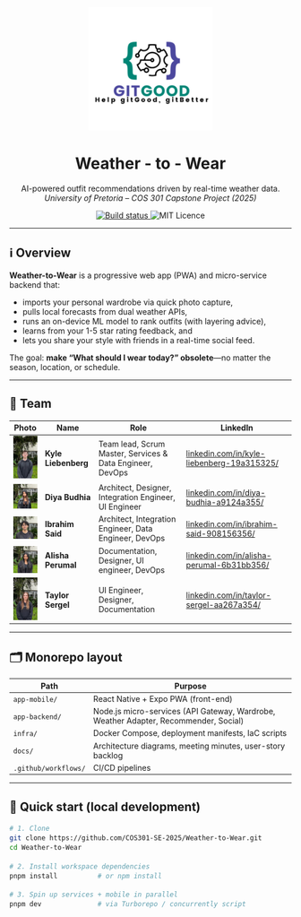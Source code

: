 <!-- ──────────────────────────────── HEADER ──────────────────────────────── -->

<p align="center">
  <img src="docs/assets/GitGood_Logo.png" alt="GitGood logo" width="220"/>
</p>

<h1 align="center">Weather&nbsp;-&nbsp;to&nbsp;-&nbsp;Wear</h1>

<p align="center">
  AI-powered outfit recommendations driven by real-time weather data.<br/>
  <em>University of Pretoria – COS&nbsp;301 Capstone Project (2025)</em>
</p>

<p align="center">
  <!-- CI badge – becomes green once the workflow file exists -->
  <a href="https://github.com/COS301-SE-2025/Weather-to-Wear/actions/workflows/ci.yml">
    <img alt="Build status" src="https://github.com/COS301-SE-2025/Weather-to-Wear/actions/workflows/ci.yml/badge.svg">
  </a>
  <img alt="MIT Licence" src="https://img.shields.io/github/license/COS301-SE-2025/Weather-to-Wear">
</p>

---

## ℹ️ Overview

**Weather-to-Wear** is a progressive web app (PWA) and micro-service backend that:

* imports your personal wardrobe via quick photo capture,  
* pulls local forecasts from dual weather APIs,  
* runs an on-device ML model to rank outfits (with layering advice),  
* learns from your 1-5 star rating feedback, and  
* lets you share your style with friends in a real-time social feed.

The goal: **make “What should I wear today?” obsolete**—no matter the season, location, or schedule.

---

## 👥 Team

| Photo | Name | Role | LinkedIn |
|-------|------|------|----------|
| <img src="docs/assets/team/Kyle.jpg" width="60"> | **Kyle Liebenberg** | Team lead, Scrum Master, Services & Data Engineer, DevOps | [linkedin.com/in/kyle-liebenberg-19a315325/](https://www.linkedin.com/in/kyle-liebenberg-19a315325/) |
| <img src="docs/assets/team/diya.jpg" width="60"> | **Diya Budhia** | Architect, Designer, Integration Engineer, UI Engineer | [linkedin.com/in/diya-budhia-a9124a355/](https://www.linkedin.com/in/diya-budhia-a9124a355/) |
| <img src="docs/assets/team/Bemo.jpg" width="60"> | **Ibrahim Said** | Architect, Integration Engineer, Data Engineer, DevOps | [linkedin.com/in/ibrahim-said-908156356/](https://www.linkedin.com/in/ibrahim-said-908156356/) |
| <img src="docs/assets/team/Alisha.jpg" width="60"> | **Alisha Perumal** | Documentation, Designer, UI engineer, DevOps  | [linkedin.com/in/alisha-perumal-6b31bb356/](https://www.linkedin.com/in/alisha-perumal-6b31bb356/) |
| <img src="docs/assets/team/Taylor.jpg" width="60"> | **Taylor Sergel** | UI Engineer, Designer, Documentation  | [linkedin.com/in/taylor-sergel-aa267a354/](https://www.linkedin.com/in/taylor-sergel-aa267a354/) |

---

## 🗂️ Monorepo layout

| Path | Purpose |
|------|---------|
| `app-mobile/` | React Native + Expo PWA (front-end) |
| `app-backend/` | Node.js micro-services (API Gateway, Wardrobe, Weather Adapter, Recommender, Social) |
| `infra/` | Docker Compose, deployment manifests, IaC scripts |
| `docs/` | Architecture diagrams, meeting minutes, user-story backlog |
| `.github/workflows/` | CI/CD pipelines |

---

## 🚀 Quick start (local development)

```bash
# 1. Clone
git clone https://github.com/COS301-SE-2025/Weather-to-Wear.git
cd Weather-to-Wear

# 2. Install workspace dependencies
pnpm install          # or npm install

# 3. Spin up services + mobile in parallel
pnpm dev              # via Turborepo / concurrently script
```
